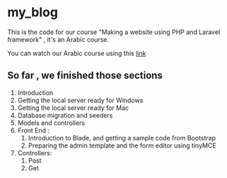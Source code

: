 # my_blog

This is the code for our course "Making a website using PHP and Laravel framework" , it's an Arabic course.

You can watch our Arabic course using this [link](https://www.youtube.com/playlist?list=PL2UGtUVmMrkpg3SvR-3emkafaZgCOaIW1)

## So far , we finished those sections

1. Introduction
2. Getting the local server ready for Windows
3. Getting the local server ready for Mac
4. Database migration and seeders
5. Models and controllers
6. Front End :
   1. Introduction to Blade, and getting a sample code from Bootstrap
   2. Preparing the admin template and the form editor using tinyMCE
7. Controllers:
   1. Post
   2. Get